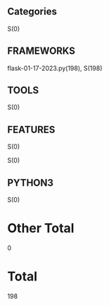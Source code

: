 ## Categories
S(0)

## FRAMEWORKS
flask-01-17-2023.py(198), 
S(198)

## TOOLS

S(0)

## FEATURES

S(0)

S(0)

## PYTHON3

S(0)

# Other Total 
0
# Total 
198